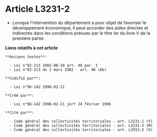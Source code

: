 # Article L3231-2

- Lorsque l'intervention du département a pour objet de favoriser le développement économique, il peut accorder des aides
directes et indirectes dans les conditions prévues par le titre Ier du livre V de la première partie.

**Liens relatifs à cet article**

	**Anciens textes**:

	  - Loi n°82-213 1982-08-10 art. 48 par. I
	  - Loi n°82-213 du 2 mars 1982 - art. 48 (Ab)

	**Codifié par**:

	  - Loi n°96-142 1996-02-21

	**Créé par**:

	  - Loi n°96-142 1996-02-21 jorf 24 février 1996

	**Cité par**:

	  - Code général des collectivités territoriales - art. L3231-1 (V)
	  - Code général des collectivités territoriales - art. L3231-3 (M)
	  - Code général des collectivités territoriales - art. L3553-2 (V)
